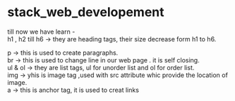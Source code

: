 # stack_web_developement<br>
till now we have learn -<br>
h1 , h2 till h6 -> they are heading tags, their size decrease form h1 to h6.<br>

p -> this is used to create  paragraphs.<br>
br -> this is used to change line in our web page . it is self closing.<br>
ul & ol -> they are list tags, ul for unorder list and ol for order list.<br>
img -> yhis is image tag ,used with src attribute whic provide the location of image.<br>
a -> this is anchor tag, it is used to creat links<br>

